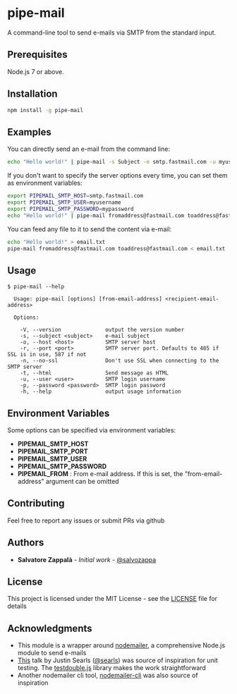 # pipe-mail

A command-line tool to send e-mails via SMTP from the standard input.

## Prerequisites

<!-- TODO test Node.js versions -->
Node.js 7 or above.

## Installation

```bash
npm install -g pipe-mail
```

## Examples

You can directly send an e-mail from the command line:

```bash
echo "Hello world!" | pipe-mail -s Subject -o smtp.fastmail.com -u myusername -p mypassword fromaddress@fastmail.com toaddress@fastmail.com
```

If you don't want to specify the server options every time, you can set them as environment variables:

```bash
export PIPEMAIL_SMTP_HOST=smtp.fastmail.com
export PIPEMAIL_SMTP_USER=myusername
export PIPEMAIL_SMTP_PASSWORD=mypassword
echo "Hello world!" | pipe-mail fromaddress@fastmail.com toaddress@fastmail.com
```

You can feed any file to it to send the content via e-mail:

```bash
echo "Hello world!" > email.txt
pipe-mail fromaddress@fastmail.com toaddress@fastmail.com < email.txt
```

## Usage

```
$ pipe-mail --help

  Usage: pipe-mail [options] [from-email-address] <recipient-email-address>

  Options:

    -V, --version              output the version number
    -s, --subject <subject>    e-mail subject
    -o, --host <host>          SMTP server host
    -r, --port <port>          SMTP server port. Defaults to 485 if SSL is in use, 587 if not
    -n, --no-ssl               Don't use SSL when connecting to the SMTP server
    -t, --html                 Send message as HTML
    -u, --user <user>          SMTP login username
    -p, --password <password>  SMTP login password
    -h, --help                 output usage information

```

## Environment Variables

Some options can be specified via environment variables:

- **PIPEMAIL_SMTP_HOST**
- **PIPEMAIL_SMTP_PORT**
- **PIPEMAIL_SMTP_USER**
- **PIPEMAIL_SMTP_PASSWORD**
- **PIPEMAIL_FROM** : From e-mail address. If this is set, the "from-email-address" argument can be omitted

## Contributing

Feel free to report any issues or submit PRs via github


## Authors

* **Salvatore Zappalà** - *Initial work* - [@salvozappa](https://github.com/salvozappa)

## License

This project is licensed under the MIT License - see the [LICENSE](LICENSE) file for details

## Acknowledgments

* This module is a wrapper around [nodemailer](https://nodemailer.com), a comprehensive Node.js module to send e-mails
* [This](https://vimeo.com/257056050) talk by Justin Searls ([@searls](https://github.com/searls)) was source of inspiration for unit testing. The [testdouble.js](https://github.com/testdouble/testdouble.js/) library makes the work straightforward
* Another nodemailer cli tool, [nodemailer-cli](https://github.com/fardog/nodemailer-cli) was also source of inspiration
